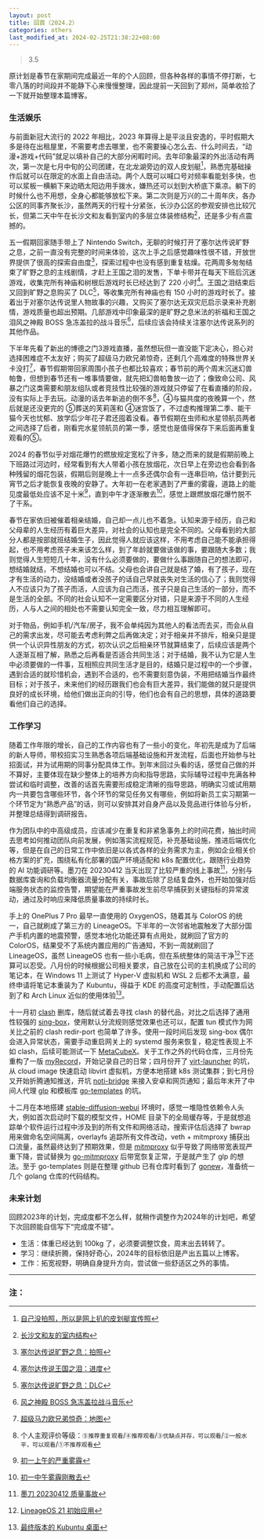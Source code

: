 ```yaml
---
layout: post
title: 回首（2024.2）
categories: others
last_modified_at: 2024-02-25T21:38:22+08:00
---
```


> 3.5  

<!-- more -->

原计划是春节在家期间完成最近一年的个人回顾，但各种各样的事情不停打断，七零八落的时间段并不能静下心来慢慢整理，因此提前一天回到了郑州，简单收拾了一下就开始整理本篇博客。

### 生活娱乐
与前面新冠大流行的 2022 年相比，2023 年算得上是平淡且安逸的，平时假期大多是待在出租屋里，不需要考虑去哪里，也不需要操心怎么去、什么时间去，“动漫+游戏+代码”就足以填补自己的大部分闲暇时间。去年印象最深的外出活动有两次，第一次是七月中旬的公司团建，在北龙湖旁边的双人皮划艇[^1]，熟悉完基础操作后就可以在限定的水面上自由活动。两个人既可以喊口号对频率看能划多快，也可以浆板一横躺下来边晒太阳边用手拨水，嫌热还可以划到大桥底下乘凉。躺下的时候什么也不用想，全身心都能够放松下来。第二次则是万兴的二十周年庆，各办公区的同事齐聚长沙，虽然两天的行程十分紧张，长沙办公区的参观安排也比较冗长，但第二天中午在长沙文和友看到室内的多层立体装修结构[^2]，还是多少有点震撼的。

五一假期回家随手带上了 Nintendo Switch，无聊的时候打开了塞尔达传说旷野之息，之前一直没有完整的时间来体验，这次上手之后感觉趣味性很不错，开放世界提供了很高的探索自由度[^3]，探索过程中也没有感到重复枯燥。花两周多匆匆结束了旷野之息的主线剧情，才赶上王国之泪的发售，下单卡带并在每天下班后沉迷游戏，收集完所有神庙和树根后游戏时长已经达到了 220 小时[^4]。王国之泪结束后又回到旷野之息购买了 DLC[^5]，等收集完所有神庙也有 150 小时的游戏时长了。接着出于对塞尔达传说里人物故事的兴趣，又购买了塞尔达无双灾厄启示录来补充剧情，游戏质量也超出预期。几部游戏中印象最深的是旷野之息米法的祈福和王国之泪风之神殿 BOSS 急冻盖拉的战斗音乐[^6]，后续应该会持续关注塞尔达传说系列的其他作品。

下半年先看了新出的博德之门3游戏直播，虽然想玩但一直没能下定决心，担心对选择困难症不太友好；购买了超级马力欧兄弟惊奇，还剩几个高难度的特殊世界关卡没打[^7]，春节假期带回家周围小孩子也都比较喜欢；春节前的两个周末沉迷幻兽帕鲁，但想到春节还有一堆事情要做，就先把幻兽帕鲁放一边了；像致命公司、风暴之门这类需要和朋友组队或者竞技性比较强的游戏就只停留了在看直播的阶段，没有实际上手去玩。动漫的话去年新追的倒不多[^8]，④与猫共度的夜晚算一个，然后就是还没更完的 ⑤葬送的芙莉莲和 ④迷宫饭了，不过虚构推理第二季、能干猫今天也忧郁、放学后少年花子君还囤着没看。春节假期在虫师和水星领航员两者之间选择了后者，刚看完水星领航员的第一季，感觉也是值得保存下来后面再重复观看的⑤。

2024 的春节似乎对烟花爆竹的燃放规定宽松了许多，随之而来的就是假期前晚上下班路过河边时，经常看到有大人带着小孩在放烟花，次日早上在旁边也会看到各种残留的烟花包装，假期后则是晚上十一点多还偶尔会有一连串巨响，估计要到元宵节之后才能恢复夜晚的安静了。大年初一在老家遇到了严重的雾霾，道路上的能见度最低处应该不足十米[^9]，直到中午才逐渐散去[^10]，感觉上跟燃放烟花爆竹脱不了干系。

春节在家依旧被催着相亲结婚，自己却一点儿也不着急。认知来源于经历，自己和父母辈的人生经历有着巨大差异，对社会的认知也是完全不同的。父母看到的大部分人都是按部就班结婚生子，因此觉得人就应该这样，不用考虑自己能不能承担得起，也不用考虑孩子未来该怎么样，到了年龄就要做该做的事，要跟随大多数；我则觉得人生短短几十年，没有什么必须要做的，要做什么事跟随自己的想法即可，想结婚就结，不想结婚也可以不结。父母也会讲自己就是结了婚，有了孩子，现在才有生活的动力，没结婚或者没孩子的话自己早就丧失对生活的信心了；我则觉得人不应该只为了孩子而活，人应该为自己而活，孩子只是自己生活的一部分，而不是生活的全部。不同的社会认知不一定需要区分对错，只是来源于不同的人生经历，人与人之间的相处也不需要认知完全一致，尽力相互理解即可。

对于物品，例如手机/汽车/房子，我不会单纯因为其他人的看法而去买，而会从自己的需求出发，尽可能去考虑利弊之后再做决定；对于相亲并不排斥，相亲只是提供一个认识异性朋友的方式，初次认识之后相亲环节就算结束了，后续应该是两个人逐渐互相了解，熟悉之后再看是否适合共同生活；对于结婚，我不认为它是人生中必须要做的一件事，互相照应共同生活才是目的，结婚只是过程中的一个步骤，遇到合适的就珍惜机会，遇到不合适的，也不需要刻意伪装，不用把结婚当作最终目标；对于孩子，未来他们的经历跟我们也会有巨大差异，我们能做的就只是提供良好的成长环境，给他们做出正向的引导，他们也会有自己的思想，具体的道路要看他们自己的选择。

### 工作学习
随着工作年限的增长，自己的工作内容也有了一些小的变化，年初先是成为了后端的新人导师，带校招实习生熟悉各项后端基础设施和开发流程，后面也开始参与社招面试，并为试用期的同事分配具体工作。到年末回过头看的话，感觉自己做的并不算好，主要体现在缺少整体上的培养方向和指导思路，实际辅导过程中充满各种尝试和临时调整，改善的话首先需要形成稳定清晰的指导思路，明确实习或试用期内一共要包含哪些环节，各个环节的常见任务又有哪些，例如将新员工实习期第一个环节定为“熟悉产品”的话，则可以安排其对自身产品以及竞品进行体验与分析，并整理总结得到调研报告。

作为团队中的中高级成员，应该减少在重复和非紧急事务上的时间花费，抽出时间去思考如何推动团队向前发展，例如落实流程规范，补充基础设施，推进后端优化等，但是在自己的日常工作中依旧是以各式各样的业务需求为主，例如企业相关价格方案的扩充，围绕私有化部署的国产环境适配和 k8s 配置优化，跟随行业趋势的 AI 功能调研等。墨刀在 20230412 当天出现了比较严重的线上事故[^11]，分别与数据库查询和负载均衡器流量分配有关，事故后除了总结复盘外，也开始加强对后端服务状态的监控告警，期望能在严重事故发生前尽早捕获到关键指标的异常波动，通过及时响应来降低质量事故的持续时长。

手上的 OnePlus 7 Pro 最早一直使用的 OxygenOS，随着其与 ColorOS 的统一，自己就刷成了第三方的 LineageOS。下半年的一次邻省地震触发了大部分国产手机内置的地震预警，感觉本地化功能还算有点用处，就刷回了官方的 ColorOS，结果受不了系统内置应用的广告通知，不到一周就刷回了 LineageOS，虽然 LineageOS 也有一些小毛病，但在系统整体的简洁干净[^12]下还算可以忍受。八月份的时候根据公司相关要求，自己放在公司的主机换成了公司的笔记本，在 Windows 11 上测试了 Hyper-V 虚拟机和 WSL 2 后都不太满意，最终申请将笔记本重装为了 Kubuntu，得益于 KDE 的高度可定制性，手动配置后达到了和 Arch Linux 近似的使用体验[^13]。

十一月初 [clash](https://github.com/Dreamacro/clash) 删库，随后就试着去寻找 clash 的替代品，对比之后选择了通用性较强的 [sing-box](https://github.com/SagerNet/sing-box)，使用默认分流规则感觉效果也还可以，配置 tun 模式作为网关比之前的 clash redir-port 也简单了许多。使用一段时间后发现 sing-box 偶尔会进入异常状态，需要手动重启网关上的 systemd 服务来恢复，稳定性表现上不如 clash，后续可能测试一下 [MetaCubeX](https://github.com/MetaCubeX/mihomo/tree/Alpha)。关于工作之外的代码仓库，三月份先重构了一版 [myRecord](https://github.com/whoisnian/myRecord)，开始记录自己的日常；四月份开了 [virt-launcher](https://github.com/whoisnian/virt-launcher) 的坑，从 cloud image 快速启动 libvirt 虚拟机，方便本地搭建 k8s 测试集群；到七月份又开始折腾通知推送，开坑 [noti-bridge](https://github.com/whoisnian/noti-bridge) 来接入安卓和网页通知；最后年末开了中间人代理 [glp](https://github.com/whoisnian/glp) 和模板库 [go-templates](https://github.com/whoisnian/go-templates) 的坑。

十二月在本地搭建 [stable-diffusion-webui](https://github.com/AUTOMATIC1111/stable-diffusion-webui) 环境时，感觉一堆隐性依赖令人头大，例如首次启动时下载的模型文件，HOME 目录下的全局缓存等，于是就想追踪单个软件运行过程中涉及到的所有文件和网络活动，搜索评估后选择了 bwrap 用来做命名空间隔离，overlayfs 追踪所有文件改动，veth + mitmproxy 捕获出口流量，虽然最终达到了预期效果，但是 [mitmproxy](https://github.com/mitmproxy/mitmproxy) 似乎导致了网络带宽表现严重下降，尝试替换为 [go-mitmproxy](https://github.com/lqqyt2423/go-mitmproxy) 后带宽恢复正常，于是就产生了 glp 的想法。至于 go-templates 则是在整理 github 已有仓库时看到了 [gonew](https://go.dev/blog/gonew)，准备统一几个 golang 仓库的代码结构。

### 未来计划
回顾2023年的计划，完成度都不怎么样，就稍作调整作为2024年的计划吧，希望下次回顾能自信写下“完成度不错”。
* 生活：体重已经达到 100kg 了，必须要调整饮食，周末出去转转了。
* 学习：继续折腾，保持好奇心，2024年的目标依旧是产出五篇以上博客。
* 工作：拓宽视野，明确自身提升方向，尝试做一些舒适区之外的事情。

---
### 注：

[^1]: [自己没拍照，所以是网上扒的皮划艇宣传照](/public/image/yeah_time.webp)  
[^2]: [长沙文和友的室内结构](/public/image/wenheyou.webp)  
[^3]: [塞尔达传说旷野之息：拍照](/public/image/breath_of_the_wild.webp)  
[^4]: [塞尔达传说王国之泪：进度](/public/image/tears_of_the_kingdom.webp)  
[^5]: [塞尔达传说旷野之息：DLC](/public/image/breath_of_the_wild_dlc.webp)  
[^6]: [风之神殿 BOSS 急冻盖拉战斗音乐](https://www.bilibili.com/video/BV1yc41137sS/)  
[^7]: [超级马力欧兄弟惊奇：地图](/public/image/mario_wonder.webp)  
[^8]: 个人主观评价等级：`⑤推荐重复观看`/`④推荐观看`/`③优缺点并存，可以观看`/`②一般水平，可以观看`/`①不推荐观看`  
[^9]: [初一上午的严重雾霾](/public/image/20240210_haze_1.webp)  
[^10]: [初一中午雾霾刚散去](/public/image/20240210_haze_2.webp)  
[^11]: [墨刀 20230412 质量事故](/public/image/modao_0412.webp)  
[^12]: [LineageOS 21 初始应用](/public/image/lineageos_21.webp)  
[^13]: [最终版本的 Kubuntu 桌面](/public/image/kubuntu-kde.webp)  
